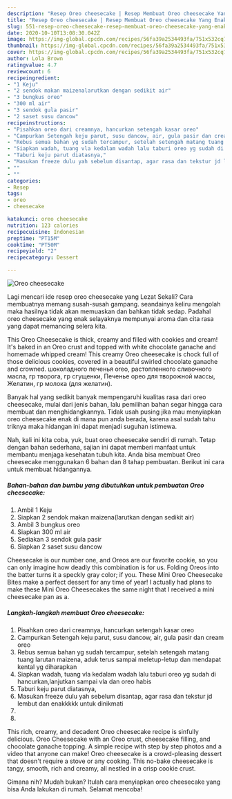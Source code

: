 ```yaml
---
description: "Resep Oreo cheesecake | Resep Membuat Oreo cheesecake Yang Enak Dan Mudah"
title: "Resep Oreo cheesecake | Resep Membuat Oreo cheesecake Yang Enak Dan Mudah"
slug: 551-resep-oreo-cheesecake-resep-membuat-oreo-cheesecake-yang-enak-dan-mudah
date: 2020-10-10T13:08:30.042Z
image: https://img-global.cpcdn.com/recipes/56fa39a2534493fa/751x532cq70/oreo-cheesecake-foto-resep-utama.jpg
thumbnail: https://img-global.cpcdn.com/recipes/56fa39a2534493fa/751x532cq70/oreo-cheesecake-foto-resep-utama.jpg
cover: https://img-global.cpcdn.com/recipes/56fa39a2534493fa/751x532cq70/oreo-cheesecake-foto-resep-utama.jpg
author: Lola Brown
ratingvalue: 4.7
reviewcount: 6
recipeingredient:
- "1 Keju"
- "2 sendok makan maizenalarutkan dengan sedikit air"
- "3 bungkus oreo"
- "300 ml air"
- "3 sendok gula pasir"
- "2 saset susu dancow"
recipeinstructions:
- "Pisahkan oreo dari creamnya, hancurkan setengah kasar oreo"
- "Campurkan Setengah keju parut, susu dancow, air, gula pasir dan cream oreo"
- "Rebus semua bahan yg sudah tercampur, setelah setengah matang tuang larutan maizena, aduk terus sampai meletup-letup dan mendapat kental yg diharapkan"
- "Siapkan wadah, tuang vla kedalam wadah lalu taburi oreo yg sudah di hancurkan,lanjutkan sampai vla dan oreo habis"
- "Taburi keju parut diatasnya,"
- "Masukan freeze dulu yah sebelum disantap, agar rasa dan tekstur jd lembut dan enakkkkk untuk dinikmati"
- ""
- ""
categories:
- Resep
tags:
- oreo
- cheesecake

katakunci: oreo cheesecake 
nutrition: 123 calories
recipecuisine: Indonesian
preptime: "PT15M"
cooktime: "PT50M"
recipeyield: "2"
recipecategory: Dessert

---
```



![Oreo cheesecake](https://img-global.cpcdn.com/recipes/56fa39a2534493fa/751x532cq70/oreo-cheesecake-foto-resep-utama.jpg)

Lagi mencari ide resep oreo cheesecake yang Lezat Sekali? Cara membuatnya memang susah-susah gampang. seandainya keliru mengolah maka hasilnya tidak akan memuaskan dan bahkan tidak sedap. Padahal oreo cheesecake yang enak selayaknya mempunyai aroma dan cita rasa yang dapat memancing selera kita.

This Oreo Cheesecake is thick, creamy and filled with cookies and cream! It&#39;s baked in an Oreo crust and topped with white chocolate ganache and homemade whipped cream! This creamy Oreo cheesecake is chock full of those delicious cookies, covered in a beautiful swirled chocolate ganache and crowned. шоколадного печенья oreo, растопленного сливочного масла, гр творога, гр сгущенки, Печенье орео для творожной массы, Желатин, гр молока (для желатин).

Banyak hal yang sedikit banyak mempengaruhi kualitas rasa dari oreo cheesecake, mulai dari jenis bahan, lalu pemilihan bahan segar hingga cara membuat dan menghidangkannya. Tidak usah pusing jika mau menyiapkan oreo cheesecake enak di mana pun anda berada, karena asal sudah tahu triknya maka hidangan ini dapat menjadi suguhan istimewa.


Nah, kali ini kita coba, yuk, buat oreo cheesecake sendiri di rumah. Tetap dengan bahan sederhana, sajian ini dapat memberi manfaat untuk membantu menjaga kesehatan tubuh kita. Anda bisa membuat Oreo cheesecake menggunakan 6 bahan dan 8 tahap pembuatan. Berikut ini cara untuk membuat hidangannya.

<!--inarticleads1-->

##### Bahan-bahan dan bumbu yang dibutuhkan untuk pembuatan Oreo cheesecake:

1. Ambil 1 Keju
1. Siapkan 2 sendok makan maizena(larutkan dengan sedikit air)
1. Ambil 3 bungkus oreo
1. Siapkan 300 ml air
1. Sediakan 3 sendok gula pasir
1. Siapkan 2 saset susu dancow


Cheesecake is our number one, and Oreos are our favorite cookie, so you can only imagine how deadly this combination is for us. Folding Oreos into the batter turns it a speckly gray color; if you. These Mini Oreo Cheesecake Bites make a perfect dessert for any time of year! I actually had plans to make these Mini Oreo Cheesecakes the same night that I received a mini cheesecake pan as a. 

<!--inarticleads2-->

##### Langkah-langkah membuat Oreo cheesecake:

1. Pisahkan oreo dari creamnya, hancurkan setengah kasar oreo
1. Campurkan Setengah keju parut, susu dancow, air, gula pasir dan cream oreo
1. Rebus semua bahan yg sudah tercampur, setelah setengah matang tuang larutan maizena, aduk terus sampai meletup-letup dan mendapat kental yg diharapkan
1. Siapkan wadah, tuang vla kedalam wadah lalu taburi oreo yg sudah di hancurkan,lanjutkan sampai vla dan oreo habis
1. Taburi keju parut diatasnya,
1. Masukan freeze dulu yah sebelum disantap, agar rasa dan tekstur jd lembut dan enakkkkk untuk dinikmati
1. 
1. 


This rich, creamy, and decadent Oreo cheesecake recipe is sinfully delicious. Oreo Cheesecake with an Oreo crust, cheesecake filling, and chocolate ganache topping. A simple recipe with step by step photos and a video that anyone can make! Oreo cheesecake is a crowd-pleasing dessert that doesn&#39;t require a stove or any cooking. This no-bake cheesecake is tangy, smooth, rich and creamy, all nestled in a crisp cookie crust. 

Gimana nih? Mudah bukan? Itulah cara menyiapkan oreo cheesecake yang bisa Anda lakukan di rumah. Selamat mencoba!
